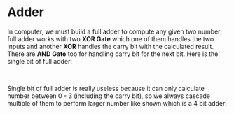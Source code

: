 # Adder

In computer, we must build a full adder to compute any given two number; full adder works with two **XOR Gate** which one of them handles the two inputs and another **XOR** handles the carry bit with the calculated result. There are **AND Gate** too for handling carry bit for the next bit. Here is the single bit of full adder:

<object data="../apps/circuitjs/circuitjs.html?ctz=CQAgjCAMB0l3BWc0FwCwCY0HYEA4cEMElURTJyBTAWjDACgwE1w1WNsMRPveoeAhExYgAzGIBsPBNLSSOsgd0rCA7jy6buYyBy2QGG3fp1TtUI+PNhJlfrcqHj5rPa1vLG-p59YvFhj+YOw8-s4WjoHhVhh4eOBxIPKsYEkR9HzxbBzZGaGZIHiUhRHF4GlF9kpl1dIhitL5qQWVDQGF7YVxCREpiQn97RES9QCcOnrgEwEm05OmAf3E0ggzK5bMJQVJPQPKQiKUo+DYcgqnTYKqItxDduQzUfaHADI5YanSQaxOIABmAEMADYAZyo5Es73KG1sMiulCBYIhSEM7262Thez+SPBkMMtm4a24UUkWii3AAJlQgQBXYEAFxowKolPAAicsEYhMefCUZL53xA1LpjOZrPZfxgkEYAHMQALwA9JJiHk4GPLFRsVQkNuqgA
" width="100%" height="500vh"></object><br>

Single bit of full adder is really useless because it can only calculate number between 0 - 3 (including the carry bit), so we always cascade multiple of them to perform larger number like shown which is a 4 bit adder:

<object data="../apps/circuitjs/circuitjs.html?ctz=CQAgjCAMB0l3BWcMBMcUHYMGZIA4UA2ATmIxAUgoqoQFMBaMMAKAEIQATOgMwEMArgBsALlBABBADQAhKQGEQAZSkAdAM6KAxgPUiA9gFsNQ-QHMAllvDNVAR1sA7ZpHuQwqx+4933nsH6+Hs5w9gGe7q4Orl6B4bFRoY4saHggKAiEIHhUACxgWTni3PzCYlSQLADuINgIKDYNuXCNUNUgzVTMTS1gGFmVNZ3g-en4IwPtqRNjaZgNg7PpGA0ZWfNtQy0ozR0tuLmbe1TYhGnDudgLU+OXq+P1aYvTB0vDi8OvL5CHi3UNp3O+zOR3+6V2wx2FXaFyubzhz1u20yxyO00e6RRGL+9WyeVyaSKOPu5wJS2JtVOHTJ2CpFNyhEOuTJDN+7TBuWIWWZ5y5bQAMpjCl0UISKuJ+EJ1HRqJVBWtWmBRa1xZLpbKWPKUdMlXNxqq+FKZUg5ULwSK5rsDUaNVqsrSsrrKQMJYb1SbNWbAeBld7re6BWbWT7zozxFQ1cbAwrOY7lbHwyBIxqCk0yUUEEq8ekuLxBKIGEI6JxwImYO4WKnqXq0pmSTmSvmRIXi6XxeXWFWec6KFmHQ282UWyWIO3YJ3CGnQ4c6x0ww1G0OiyOy+PK5Pqx0+bOEwvBwXl23w2uzL2GhnmdnoafZ+jL9Nr2eewhL-3Hzuwy+mWH31mE1+txdSppgVaZ8nWfVc1KURwxScYFX7cCeyoRcYOhECUWDJDgxQ-dyjaIA
" width="100%" height="650vh"></object><br>
